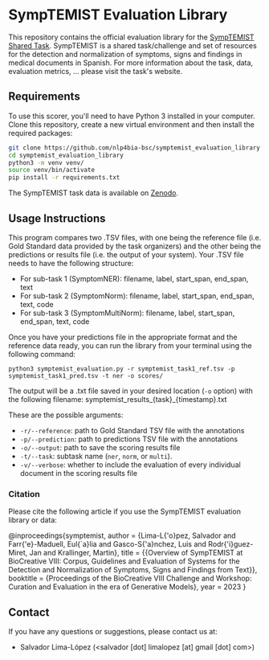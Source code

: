 # SympTEMIST Evaluation Library

This repository contains the official evaluation library for the [SympTEMIST Shared Task](https://temu.bsc.es/symptemist).
SympTEMIST is a shared task/challenge and set of resources for the detection and normalization of symptoms, signs and findings in medical documents in Spanish.
For more information about the task, data, evaluation metrics, ... please visit the task's website.


## Requirements

To use this scorer, you'll need to have Python 3 installed in your computer. Clone this repository, create a new virtual environment and then install the required packages:

```bash
git clone https://github.com/nlp4bia-bsc/symptemist_evaluation_library
cd symptemist_evaluation_library
python3 -m venv venv/
source venv/bin/activate
pip install -r requirements.txt
```

The SympTEMIST task data is available on [Zenodo](https://zenodo.org/doi/10.5281/zenodo.8223653).

## Usage Instructions

This program compares two .TSV files, with one being the reference file (i.e. Gold Standard data provided by the task organizers) and the other being the predictions or results file (i.e. the output of your system). Your .TSV file needs to have the following structure:

- For sub-task 1 (SymptomNER): filename, label, start_span, end_span, text
- For sub-task 2 (SymptomNorm): filename, label, start_span, end_span, text, code
- For sub-task 3 (SymptomMultiNorm): filename, label, start_span, end_span, text, code

Once you have your predictions file in the appropriate format and the reference data ready, you can run the library from your terminal using the following command:

```commandline
python3 symptemist_evaluation.py -r symptemist_task1_ref.tsv -p symptemist_task1_pred.tsv -t ner -o scores/
```

The output will be a .txt file saved in your desired location (`-o` option) with the following filename: symptemist_results_{task}_{timestamp}.txt

These are the possible arguments:

+ ```-r/--reference```: path to Gold Standard TSV file with the annotations
+ ```-p/--prediction```: path to predictions TSV file with the annotations
+ ```-o/--output```: path to save the scoring results file
+ ```-t/--task```: subtask name (```ner```, ```norm```, or ```multi```).
+ ```-v/--verbose```: whether to include the evaluation of every individual document in the scoring results file


### Citation

Please cite the following article if you use the SympTEMIST evaluation library or data:

@inproceedings{symptemist,
  author       = {Lima-L{\'o}pez, Salvador and Farr{\'e}-Maduell, Eul{\`a}lia and Gasco-S{\'a}nchez, Luis and Rodr{\'i}guez-Miret, Jan and Krallinger, Martin},
  title        = {{Overview of SympTEMIST at BioCreative VIII: Corpus, Guidelines and Evaluation of Systems for the Detection and Normalization of Symptoms, Signs and Findings from Text}},
  booktitle    = {Proceedings of the BioCreative VIII Challenge and Workshop: Curation and Evaluation in the era of Generative Models},
  year         = 2023
}

## Contact
If you have any questions or suggestions, please contact us at:

- Salvador Lima-López (<salvador [dot] limalopez [at] gmail [dot] com>)
